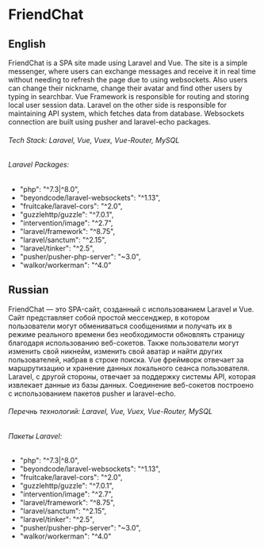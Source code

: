 # FriendChat
## **English**
FriendChat is a SPA site made using Laravel and Vue. The site is a simple messenger, where users can exchange messages and receive it in real time without needing to refresh the page due to using websockets. Also users can change their nickname, change their avatar and find other users by typing in searchbar. Vue Framework is responsible for routing and storing local user session data. Laravel on the other side is responsible for maintaining API system, which fetches data from database. Websockets connection are built using pusher and laravel-echo packages.
###### Tech Stack: Laravel, Vue, Vuex, Vue-Router, MySQL
###### Laravel Packages: 
  - "php": "^7.3|^8.0",
  - "beyondcode/laravel-websockets": "^1.13",
  - "fruitcake/laravel-cors": "^2.0",
  - "guzzlehttp/guzzle": "^7.0.1",
  - "intervention/image": "^2.7",
  - "laravel/framework": "^8.75",
  - "laravel/sanctum": "^2.15",
  - "laravel/tinker": "^2.5",
  - "pusher/pusher-php-server": "~3.0",
  - "walkor/workerman": "^4.0"

## **Russian**
FriendChat — это SPA-сайт, созданный с использованием Laravel и Vue. Сайт представляет собой простой мессенджер, в котором пользователи могут обмениваться сообщениями и получать их в режиме реального времени без необходимости обновлять страницу благодаря использованию веб-сокетов. Также пользователи могут изменить свой никнейм, изменить свой аватар и найти других пользователей, набрав в строке поиска. Vue фреймворк отвечает за маршрутизацию и хранение данных локального сеанса пользователя. Laravel, с другой стороны, отвечает за поддержку системы API, которая извлекает данные из базы данных. Соединение веб-сокетов построено с использованием пакетов pusher и laravel-echo.
###### Перечнь технологий: Laravel, Vue, Vuex, Vue-Router, MySQL
###### Пакеты Laravel: 
  - "php": "^7.3|^8.0",
  - "beyondcode/laravel-websockets": "^1.13",
  - "fruitcake/laravel-cors": "^2.0",
  - "guzzlehttp/guzzle": "^7.0.1",
  - "intervention/image": "^2.7",
  - "laravel/framework": "^8.75",
  - "laravel/sanctum": "^2.15",
  - "laravel/tinker": "^2.5",
  - "pusher/pusher-php-server": "~3.0",
  - "walkor/workerman": "^4.0"